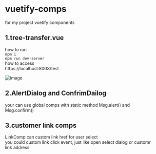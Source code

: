 # vuetify-comps
for my project vuetify components<br/>
## 1.tree-transfer.vue<br/>
how to run<br/>
`npm i` <br/>
`npm run dev-server`<br/>
how to access<br/>
https://localhost:8003/test


![image](https://github.com/date13/vuetify-comps/blob/master/%E6%88%AA%E5%B1%8F2020-06-25%20%E4%B8%8A%E5%8D%889.46.41.png)

## 2.AlertDialog and ConfrimDailog
your can use global comps with static method Msg.alert() and Msg.confirm()

## 3.customer link comps
LinkComp can custom link href for user select<br/>
you could custom link click event, just like open select dialog or customr link address
